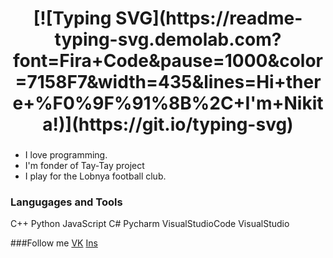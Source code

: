 <h1 align = "center">[![Typing SVG](https://readme-typing-svg.demolab.com?font=Fira+Code&pause=1000&color=7158F7&width=435&lines=Hi+there+%F0%9F%91%8B%2C+I'm+Nikita!)](https://git.io/typing-svg)</h1> 

###
- I love programming.
- I'm fonder of Tay-Tay project
- I play for the Lobnya football club.
  
### Langugages and Tools
C++
Python
JavaScript
C#
Pycharm
VisualStudioCode
VisualStudio

###Follow me
[VK](https://vk.com/n.melnikov10)
[Ins](https://www.instagram.com/_og.mel10_?igsh=MW5lbmFzaWQ5ZzE3cQ%3D%3D&utm_source=qr)
